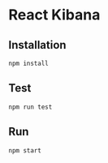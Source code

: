 # React Kibana

## Installation
```
npm install
```

## Test
```
npm run test
```

## Run
```
npm start
```